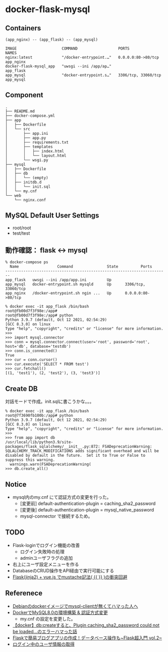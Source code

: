 # docker-flask-mysql

## Containers

```
(app_nginx) -- (app_flask) -- (app_mysql)

IMAGE                    COMMAND                  PORTS                 NAMES
nginx:latest             "/docker-entrypoint.…"   0.0.0.0:80->80/tcp    app_nginx
docker-flask-mysql_app   "uwsgi --ini /app/ap…"                         app_flask
app_mysql                "docker-entrypoint.s…"   3306/tcp, 33060/tcp   app_mysql
```

## Component

```
.
├── README.md
├── docker-compose.yml
├── app
│   ├── Dockerfile
│   └── src
│       ├── app.ini
│       ├── app.py
│       ├── requirements.txt
│       ├── templates
│       │   ├── index.html
│       │   └── layout.html
│       └── wsgi.py
├── mysql
│   ├── Dockerfile
│   ├── db
│   │   └── (empty)
│   ├── initdb.d
│   │   └── init.sql
│   └── my.cnf
└── web
    └── nginx.conf
```

## MySQL Default User Settings

* root/root
* test/test

## 動作確認： flask <-> mysql

```
% docker-compose ps   
  Name                 Command               State          Ports       
------------------------------------------------------------------------
app_flask   uwsgi --ini /app/app.ini         Up                         
app_mysql   docker-entrypoint.sh mysqld      Up      3306/tcp, 33060/tcp
app_nginx   /docker-entrypoint.sh ngin ...   Up      0.0.0.0:80->80/tcp 

% docker exec -it app_flask /bin/bash
root@fb00d7f3f98e:/app# 
root@fb00d7f3f98e:/app# python
Python 3.9.7 (default, Oct 12 2021, 02:54:29) 
[GCC 8.3.0] on linux
Type "help", "copyright", "credits" or "license" for more information.
>>> 
>>> import mysql.connector
>>> conn = mysql.connector.connect(user='root', password='root', host='db', database='testdb')                  
>>> conn.is_connected()
True
>>> cur = conn.cursor()
>>> cur.execute('SELECT * FROM test')
>>> cur.fetchall()
[(1, 'test1'), (2, 'test2'), (3, 'test3')]
```

## Create DB

対話モードで作成。init.sqlに書こうかな。。。

```
% docker exec -it app_flask /bin/bash
root@7f3690fb100b:/app# python
Python 3.9.7 (default, Oct 12 2021, 02:54:29) 
[GCC 8.3.0] on linux
Type "help", "copyright", "credits" or "license" for more information.
>>> 
>>> from app import db
/usr/local/lib/python3.9/site-packages/flask_sqlalchemy/__init__.py:872: FSADeprecationWarning: SQLALCHEMY_TRACK_MODIFICATIONS adds significant overhead and will be disabled by default in the future.  Set it to True or False to suppress this warning.
  warnings.warn(FSADeprecationWarning(
>>> db.create_all()
```


## Notice 

* mysql内のmy.cnf にて認証方式の変更を行った。
    * [変更前] default-authentication-plugin = caching_sha2_password
    * [変更後] default-authentication-plugin = mysql_native_password
    * mysql-connector で接続するため。

## TODO

* Flask-loginでログイン機能の改善
    * ログイン失敗時の処理
    * adminユーザフラグの追加
* 右上にユーザ設定メニューを作る
* DatabaseのCRUD操作をAPI経由で実行可能にする
* [Flask(jinja2) + vue.js でmustache記法( {{ }} )の衝突回避](https://blog.hysakhr.com/2019/09/14/flaskjinja2-vue-js-%E3%81%A7mustache%E8%A8%98%E6%B3%95-%E3%81%AE%E8%A1%9D%E7%AA%81%E5%9B%9E%E9%81%BF/)

## Referenece

* [Debianのdockerイメージでmysql-clientが無くてハマった人へ](https://qiita.com/henrich/items/1b7ee2f3a72f8bb29cba)
* [DockerでMySQL8.0の環境構築 & 認証方式変更](https://www.wakuwakubank.com/posts/596-mysql-8-with-docker/)
    * my.cnf の設定を変更した。
* [【docker】db:createすると、Plugin caching_sha2_password could not be loaded...のエラーハマった話](https://qiita.com/tomo-IR/items/224d33f14561e759dd16)
* [Flaskで簡易ブログアプリの作成！データベース操作も~Flask超入門 vol.2~](https://www.youtube.com/watch?v=mW0_60SRr3s)
* [ログイン中のユーザ情報の取得](https://www.osstech.co.jp/~hamano/posts/flask-login-ldap/)